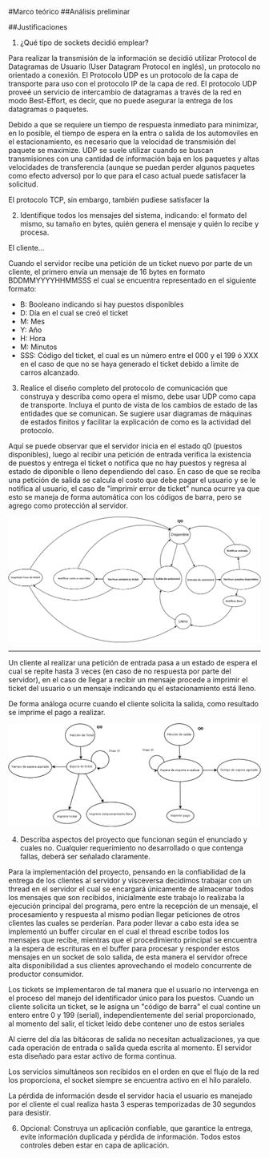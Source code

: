 #Marco teórico
##Análisis preliminar

##Justificaciones
1. ¿Qué tipo de sockets decidió emplear?

Para realizar la transmisión de la información se decidió utilizar Protocol de Datagramas de Usuario (User Datagram Protocol en inglés), un protocolo no orientado a conexión. El Protocolo UDP es un protocolo de la capa de transporte para uso con el protocolo IP de la capa de red. El protocolo UDP proveé un servicio de intercambio de datagramas a través de la red en modo Best-Effort, es decir, que no puede asegurar la entrega de los datagramas o paquetes. 

Debido a que se requiere un tiempo de respuesta inmediato para minimizar, en lo posible, el tiempo de espera en la entra o salida de los automoviles en el estacionamiento, es necesario que la velocidad de transmisión del paquete se maximize. UDP se suele utilizar cuando se buscan transmisiones con una cantidad de información baja en los paquetes y altas velocidades de transferencia (aunque se puedan perder algunos paquetes como efecto adverso) por lo que para el caso actual puede satisfacer la solicitud. 

El protocolo TCP, sin embargo, también pudiese satisfacer la 

2. Identifique todos los mensajes del sistema, indicando: el formato del mismo,
su tamaño en bytes, quién genera el mensaje y quién lo recibe y procesa.

El cliente...

Cuando el servidor recibe una petición de un ticket nuevo por parte de un cliente, el primero envía un mensaje de 16 bytes en formato BDDMMYYYYHHMMSSS
el cual se encuentra representado en el siguiente formato:

* B: Booleano indicando si hay puestos disponibles
* D: Día en el cual se creó el ticket
* M: Mes
* Y: Año
* H: Hora
* M: Minutos
* SSS: Código del ticket, el cual es un número entre el 000 y el 199 ó XXX en el caso de que no se haya generado el ticket debido a limite de carros alcanzado.

3. Realice el diseño completo del protocolo de comunicación que construya y
describa como opera el mismo, debe usar UDP como capa de transporte.
Incluya el punto de vista de los cambios de estado de las entidades que se
comunican. Se sugiere usar diagramas de máquinas de estados finitos y
facilitar la explicación de como es la actividad del protocolo.

Aquí se puede observar que el servidor inicia en el estado q0 (puestos disponibles),  luego al recibir una petición de entrada verifica la existencia de puestos y entrega el ticket  o notifica que no hay puestos y regresa al estado de diponible  o lleno dependiendo del caso. En caso de que se reciba una petición de salida se calcula el costo que debe pagar el usuario y se le notifica al usuario, el caso de "imprimir error de ticket" nunca ocurre ya que esto se maneja de forma automática con los códigos de barra, pero se agrego como protección al servidor.

![Automata del servidor](server.png "Automata del servidor")

---

Un cliente al realizar una petición de entrada pasa a un estado de espera el cual se repite hasta 3 veces (en caso de no respuesta por parte del servidor), en el caso de llegar a recibir un mensaje procede a imprimir el ticket del usuario o un mensaje indicando qu el estacionamiento está lleno. 

De forma análoga ocurre cuando el cliente solicita la salida, como resultado se imprime el pago a realizar.

![Automata de clientes](cliente.png "Automata de clientes")

4. Describa aspectos del proyecto que funcionan según el enunciado y cuales
no. Cualquier requerimiento no desarrollado o que contenga fallas, deberá
ser señalado claramente.

Para la implementación del proyecto, pensando en la confiabilidad de la entrega de los clientes al servidor y visceversa decidimos trabajar con un thread en el servidor el cual se encargará únicamente de almacenar todos los mensajes que son recibidos, inicialmente este trabajo lo realizaba la ejecución principal del programa, pero entre la recepción de un mensaje, el procesamiento y respuesta al mismo podían llegar peticiones de otros clientes las cuales se perderían. Para poder llevar a cabo esta idea se implementó un buffer circular en el cual el thread escribe todos los mensajes que recibe, mientras que el procedimiento principal se encuentra a la espera de escrituras en el buffer para procesar y responder estos mensajes en un socket de solo salida, de esta manera el servidor ofrece alta disponibilidad a sus clientes aprovechando el modelo concurrente de productor consumidor.

Los tickets se implementaron de tal manera que el usuario no intervenga en el proceso del manejo del identificador único para los puestos. Cuando un cliente solicita un ticket, se le asigna un "código de barra" el cual contine un entero entre 0 y 199 (serial), independientemente del serial proporcionado, al momento del salir, el ticket leido debe contener uno de estos seriales

Al cierre del día las bitácoras de salida no necesitan actualizaciones, ya que cada operación de entrada o salida queda escrita al momento. El servidor esta diseñado para estar activo de forma continua.

Los servicios simultáneos son recibidos en el orden en que el flujo de la red los proporciona, el socket siempre se encuentra activo en el hilo paralelo.

La pérdida de información desde el servidor hacia el usuario es manejado por el cliente el cual realiza hasta 3 esperas temporizadas de 30 segundos para desistir.

6. Opcional: Construya un aplicación confiable, que garantice la entrega, evite
información duplicada y pérdida de información. Todos estos controles
deben estar en capa de aplicación.